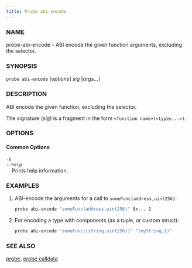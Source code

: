 ```yaml
---
title: Probe abi-encode
---
```


### NAME

probe-abi-encode - ABI encode the given function arguments, excluding the selector.

### SYNOPSIS

`probe abi-encode` [*options*] _sig_ [*args...*]

### DESCRIPTION

ABI encode the given function, excluding the selector.

The signature (_sig_) is a fragment in the form `<function name>(<types...>)`.

### OPTIONS

#### Common Options

`-h`  
`--help`  
&nbsp;&nbsp;&nbsp;&nbsp;Prints help information.

### EXAMPLES

1. ABI-encode the arguments for a call to `someFunc(address,uint256)`:

   ```sh
   probe abi-encode "someFunc(address,uint256)" 0x... 1
   ```

2. For encoding a type with components (as a tuple, or custom struct):

   ```sh
   probe abi-encode "someFunc((string,uint256))" "(myString,1)"
   ```

### SEE ALSO

[probe](./probe.md), [probe calldata](./probe-calldata.md)
